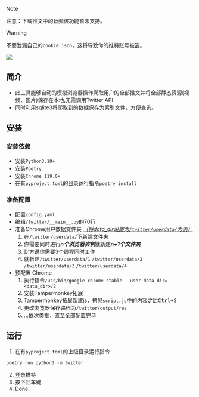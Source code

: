 > [!NOTE]  
> 注意：下载推文中的音频该功能暂未支持。

> [!WARNING]
> 不要泄漏自己的`cookie.json`，这将导致你的推特账号被盗。

![](https://github.com/kaixinol/twitter_user_tweet_crawler/actions/workflows/python-app.yaml/badge.svg)

## 简介
- 此工具能够自动的模拟浏览器操作爬取用户的全部推文并将全部静态资源(视频、图片)保存在本地,无需调用Twitter API
- 同时利用sqlite3将爬取到的数据保存为索引文件，方便查询。
## 安装
### 安装依赖
- 安装`Python3.10+`
- 安装`Poetry`
- 安装`Chrome 119.0+`
- 在有`pyproject.toml`的目录运行指令`poetry install`
### 准备配置
- 配置`config.yaml`
- 编辑`/twitter/__main__.py`的70行
- 准备Chrome用户数据文件夹 <u>*（将data_dir设置为`/twitter/userdata/`为例）*</u>
  1. 在`/twitter/userdata/`下新建文件夹
  2. 你需要同时进行***n个浏览器实例***就新建***n+1个文件夹***
  3. 比方说你需要3个线程同时工作
  4. 就新建`/twitter/userdata/1` `/twitter/userdata/2` `/twitter/userdata/3`  `/twitter/userdata/4` 
- 预配置 Chrome
  1. 执行指令`/usr/bin/google-chrome-stable --user-data-dir=<data_dir>/2`
  2. 安装Tampermonkey拓展
  3. Tampermonkey拓展新建js，拷贝`script.js`中的内容之后<kbd>Ctrl+S</kbd>
  4. 更改浏览器保存路径为`/twitter/output/res`
  5. ...依次类推，直至全部配置完毕
## 运行
1. 在有`pyproject.toml`的上级目录运行指令
```commandline
poetry run python3 -m twitter
```
2. 登录推特
3. 按下回车键
4. Done.
